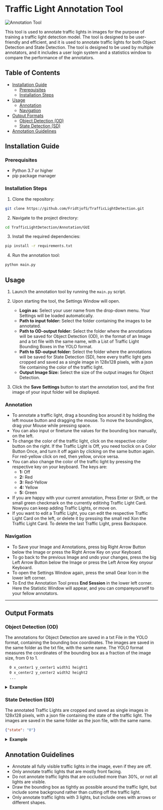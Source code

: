 # Traffic Light Annotation Tool
![Annotation Tool](img_Readme/Annotation.gif)

This tool is used to annotate traffic lights in images for the purpose of training a traffic light detection model. The tool is designed to be user-friendly and efficient, and it is used to annotate traffic lights for both Object Detection and State Detection. The tool is designed to be used by multiple annotators, and it includes a user login system and a statistics window to compare the performance of the annotators.

## Table of Contents
- [Installation Guide](#installation-guide)
  - [Prerequisites](#prerequisites)
  - [Installation Steps](#installation-steps)
- [Usage](#usage)
  - [Annotation](#annotation)
  - [Navigation](#navigation)
- [Output Formats](#output-formats)
  - [Object Detection (OD)](#object-detection-od)
  - [State Detection (SD)](#state-detection-sd)
- [Annotation Guidelines](#annotation-guidelines)
  


## Installation Guide
### Prerequisites
- Python 3.7 or higher
- pip package manager

### Installation Steps

1. Clone the repository:
  ```bash
  git clone https://github.com/FridtjofS/TrafficLightDetection.git
  ```

2. Navigate to the project directory:
  ```bash
  cd TrafficLightDetection/Annotation/GUI
  ```

3. Install the required dependencies:
  ```bash
  pip install -r requirements.txt
  ```

4. Run the annotation tool:
  ```bash
  python main.py
  ```

## Usage

1. Launch the annotation tool by running the `main.py` script.

2. Upon starting the tool, the Settings Window will open.
    - **Login as:** Select your user name from the drop-down menu. Your Settings will be loaded automatically.
    - **Path to input folder:** Select the folder containing the images to be annotated.
    - **Path to OD-output folder:** Select the folder where the annotations will be saved for Object Detection (OD), in the format of an Image and a txt file with the same name, with a List of Traffic Light  Bounding Boxes in the YOLO format.
    - **Path to SD-output folder:** Select the folder where the annotations will be saved for State Detection (SD), here every traffic light gets cropped and saved as a single image in 128x128 pixels, with a json  file containing the color of the traffic light.
    - **Output Image Size:** Select the size of the output images for Object Detection.

3. Click the **Save Settings** button to start the annotation tool, and the first image of your input folder will be displayed.

### Annotation
- To annotate a traffic light, drag a bounding box around it by holding the left mouse button and dragging the mouse. To move the boundingbox, drag your Mouse while pressing space.
- You can also input or finetune the values for the bounding box manually, on the left.
- To change the color of the traffic light, click on the respective color button on the right. If the Traffic Light is Off, you need toclick on a Color Button Once, and turn it off again by clicking on the  same   button again. For red-yellow click on red, then yellow, orvice versa.
- You can also change the color of the traffic light by pressing the respective key on your keyboard. The keys are: 
    - **1:** Off
    - **2:** Red
    - **3:** Red-Yellow
    - **4:** Yellow
    - **5:** Green
- If you are happy with your current annotation, Press Enter or Shift, or the small green checkmark on the currently editinhg Traffic Light Card. Nowyou can keep adding Traffic Lights, or move on.
- If you want to edit a Traffic Light, you can edit the respective Traffic Light Card on the left, or delete it by pressing the small red Xon the Traffic Light Card. To delete the last Traffic Light, press Backspace.

### Navigation
- To Save your Image and Annotations, press big Right Arrow Button below the Image or press the Right Arrow Key on your Keyboard.
- To go back to the previous Image and undo your changes, press the big Left Arrow Button below the Image or press the Left Arrow Key onyour Keyboard.
- To open the Settings Window again, press the small Gear Icon in the lower left corner.
- To End the Annotation Tool press **End Session** in the lower left corner. Here the Statistic Window will appear, and you can compareyourself to your fellow annotators.

---

## Output Formats
### Object Detection (OD)
The annotations for Object Detection are saved in a txt File in the YOLO format, containing the bounding box coordinates. The images are saved in the same folder as the txt file, with the same name. The YOLO format measures the coordinates of the bounding box as a fraction of the image size, from 0 to 1.
```txt
  0 x_center1 y_center1 width1 height1
  0 x_center2 y_center2 width2 height2
  ...
```
<details>
  <summary><b>Example</b></summary>
  
  **Input Image:**

  ![Example Image](img_Readme/Hannover_10_small.png)

  **YOLO Output:**
  ```txt
  0 0.49398148148148147 0.07385398981324279 0.021296296296296296 0.07979626485568761
  0 0.5814814814814815 0.05432937181663837 0.020370370370370372 0.08149405772495756
  0 0.6597222222222222 0.08149405772495756 0.019444444444444445 0.07809847198641766
  ```
</details>

### State Detection (SD)
The annotated Traffic Lights are cropped and saved as single images in 128x128 pixels, with a json file containing the state of the traffic light. The images are saved in the same folder as the json file, with the same name.
```json
{"state": "0"}
```
<details>
  <summary><b>Example</b></summary>
  
  **Input Image:**

  ![Example Image](img_Readme/Hannover_10_small.png)

  **SD Output:**

  ![Example Image](img_Readme/Hannover_10_0.jpg) ![Example Image](img_Readme/Hannover_10_1.jpg) ![Example Image](img_Readme/Hannover_10_2.jpg)
  ```json
  {"state": "1"} {"state": "4"} {"state": "4"}
  ```
</details>




## Annotation Guidelines

- Annotate all fully visible traffic lights in the image, even if they are off.
- Only annotate traffic lights that are mostly front facing.
- Do not annotate traffic lights that are occluded more than 30%, or not all lights are visible.
- Draw the bounding box as tightly as possible around the traffic light, but include some background rather than cutting off the traffic light.
- Only annotate traffic lights with 3 lights, but include ones with arrows or different shapes.



